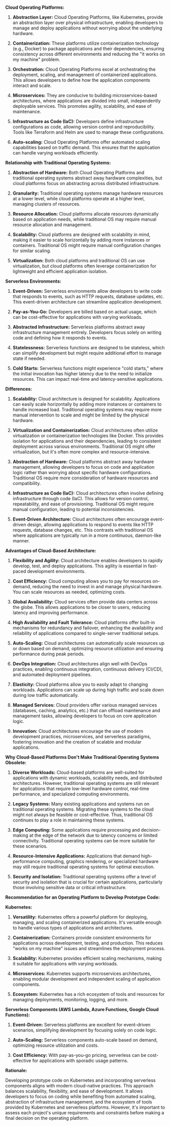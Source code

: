 ﻿
**Cloud Operating Platforms:**

1. **Abstraction Layer:** Cloud Operating Platforms, like Kubernetes, provide an abstraction layer over physical infrastructure, enabling developers to manage and deploy applications without worrying about the underlying hardware.

2. **Containerization:** These platforms utilize containerization technology (e.g., Docker) to package applications and their dependencies, ensuring consistency across different environments and reducing the "it works on my machine" problem.

3. **Orchestration:** Cloud Operating Platforms excel at orchestrating the deployment, scaling, and management of containerized applications. This allows developers to define how the application components interact and scale.

4. **Microservices:** They are conducive to building microservices-based architectures, where applications are divided into small, independently deployable services. This promotes agility, scalability, and ease of maintenance.

5. **Infrastructure as Code (IaC):** Developers define infrastructure configurations as code, allowing version control and reproducibility. Tools like Terraform and Helm are used to manage these configurations.

6. **Auto-scaling:** Cloud Operating Platforms offer automated scaling capabilities based on traffic demand. This ensures that the application can handle varying workloads efficiently.

**Relationship with Traditional Operating Systems:**

1. **Abstraction of Hardware:** Both Cloud Operating Platforms and traditional operating systems abstract away hardware complexities, but cloud platforms focus on abstracting across distributed infrastructure.

2. **Granularity:** Traditional operating systems manage hardware resources at a lower level, while cloud platforms operate at a higher level, managing clusters of resources.

3. **Resource Allocation:** Cloud platforms allocate resources dynamically based on application needs, while traditional OS may require manual resource allocation and management.

4. **Scalability:** Cloud platforms are designed with scalability in mind, making it easier to scale horizontally by adding more instances or containers. Traditional OS might require manual configuration changes for similar scaling.

5. **Virtualization:** Both cloud platforms and traditional OS can use virtualization, but cloud platforms often leverage containerization for lightweight and efficient application isolation.

**Serverless Environments:**

1. **Event-Driven:** Serverless environments allow developers to write code that responds to events, such as HTTP requests, database updates, etc. This event-driven architecture can streamline application development.

2. **Pay-as-You-Go:** Developers are billed based on actual usage, which can be cost-effective for applications with varying workloads.

3. **Abstracted Infrastructure:** Serverless platforms abstract away infrastructure management entirely. Developers focus solely on writing code and defining how it responds to events.

4. **Statelessness:** Serverless functions are designed to be stateless, which can simplify development but might require additional effort to manage state if needed.

5. **Cold Starts:** Serverless functions might experience "cold starts," where the initial invocation has higher latency due to the need to initialize resources. This can impact real-time and latency-sensitive applications.


**Differences:**

1. **Scalability:** Cloud architecture is designed for scalability. Applications can easily scale horizontally by adding more instances or containers to handle increased load. Traditional operating systems may require more manual intervention to scale and might be limited by the physical hardware.

2. **Virtualization and Containerization:** Cloud architectures often utilize virtualization or containerization technologies like Docker. This provides isolation for applications and their dependencies, leading to consistent deployment across various environments. Traditional OS might offer virtualization, but it's often more complex and resource-intensive.

3. **Abstraction of Hardware:** Cloud platforms abstract away hardware management, allowing developers to focus on code and application logic rather than worrying about specific hardware configurations. Traditional OS require more consideration of hardware resources and compatibility.

4. **Infrastructure as Code (IaC):** Cloud architectures often involve defining infrastructure through code (IaC). This allows for version control, repeatability, and ease of provisioning. Traditional OS might require manual configuration, leading to potential inconsistencies.

5. **Event-Driven Architecture:** Cloud architectures often encourage event-driven design, allowing applications to respond to events like HTTP requests, database changes, etc. This contrasts with traditional OS where applications are typically run in a more continuous, daemon-like manner.

**Advantages of Cloud-Based Architecture:**

1. **Flexibility and Agility:** Cloud architecture enables developers to rapidly develop, test, and deploy applications. This agility is essential in fast-paced development environments.

2. **Cost Efficiency:** Cloud computing allows you to pay for resources on-demand, reducing the need to invest in and manage physical hardware. You can scale resources as needed, optimizing costs.

3. **Global Availability:** Cloud services often provide data centers across the globe. This allows applications to be closer to users, reducing latency and improving performance.

4. **High Availability and Fault Tolerance:** Cloud platforms offer built-in mechanisms for redundancy and failover, enhancing the availability and reliability of applications compared to single-server traditional setups.

5. **Auto-Scaling:** Cloud architectures can automatically scale resources up or down based on demand, optimizing resource utilization and ensuring performance during peak periods.

6. **DevOps Integration:** Cloud architectures align well with DevOps practices, enabling continuous integration, continuous delivery (CI/CD), and automated deployment pipelines.

7. **Elasticity:** Cloud platforms allow you to easily adapt to changing workloads. Applications can scale up during high traffic and scale down during low traffic automatically.

8. **Managed Services:** Cloud providers offer various managed services (databases, caching, analytics, etc.) that can offload maintenance and management tasks, allowing developers to focus on core application logic.

9. **Innovation:** Cloud architectures encourage the use of modern development practices, microservices, and serverless paradigms, fostering innovation and the creation of scalable and modular applications.


**Why Cloud-Based Platforms Don't Make Traditional Operating Systems Obsolete:**

1. **Diverse Workloads:** Cloud-based platforms are well-suited for applications with dynamic workloads, scalability needs, and distributed architectures. However, traditional operating systems are still relevant for applications that require low-level hardware control, real-time performance, and specialized computing environments.

2. **Legacy Systems:** Many existing applications and systems run on traditional operating systems. Migrating these systems to the cloud might not always be feasible or cost-effective. Thus, traditional OS continues to play a role in maintaining these systems.

3. **Edge Computing:** Some applications require processing and decision-making at the edge of the network due to latency concerns or limited connectivity. Traditional operating systems can be more suitable for these scenarios.

4. **Resource-Intensive Applications:** Applications that demand high-performance computing, graphics rendering, or specialized hardware may still require traditional operating systems for optimal execution.

5. **Security and Isolation:** Traditional operating systems offer a level of security and isolation that is crucial for certain applications, particularly those involving sensitive data or critical infrastructure.

**Recommendation for an Operating Platform to Develop Prototype Code:**


**Kubernetes:**

1. **Versatility:** Kubernetes offers a powerful platform for deploying, managing, and scaling containerized applications. It's versatile enough to handle various types of applications and architectures.

2. **Containerization:** Containers provide consistent environments for applications across development, testing, and production. This reduces "works on my machine" issues and streamlines the deployment process.

3. **Scalability:** Kubernetes provides efficient scaling mechanisms, making it suitable for applications with varying workloads.

4. **Microservices:** Kubernetes supports microservices architectures, enabling modular development and independent scaling of application components.

5. **Ecosystem:** Kubernetes has a rich ecosystem of tools and resources for managing deployments, monitoring, logging, and more.

**Serverless Components (AWS Lambda, Azure Functions, Google Cloud Functions):**

1. **Event-Driven:** Serverless platforms are excellent for event-driven scenarios, simplifying development by focusing solely on code logic.

2. **Auto-Scaling:** Serverless components auto-scale based on demand, optimizing resource utilization and costs.

3. **Cost Efficiency:** With pay-as-you-go pricing, serverless can be cost-effective for applications with sporadic usage patterns.

**Rationale:**

Developing prototype code on Kubernetes and incorporating serverless components aligns with modern cloud-native practices. This approach balances scalability, flexibility, and ease of development. It allows developers to focus on coding while benefiting from automated scaling, abstraction of infrastructure management, and the ecosystem of tools provided by Kubernetes and serverless platforms. However, it's important to assess each project's unique requirements and constraints before making a final decision on the operating platform.
